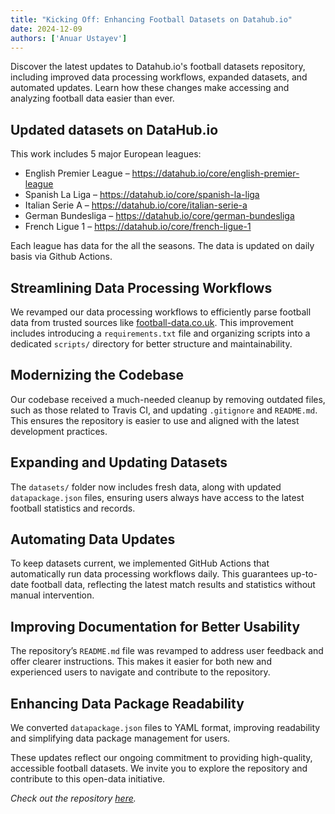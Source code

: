 ```yaml
---
title: "Kicking Off: Enhancing Football Datasets on Datahub.io"
date: 2024-12-09
authors: ['Anuar Ustayev']
---
```


Discover the latest updates to Datahub.io's football datasets repository, including improved data processing workflows, expanded datasets, and automated updates. Learn how these changes make accessing and analyzing football data easier than ever.

## Updated datasets on DataHub.io

This work includes 5 major European leagues:

- English Premier League – https://datahub.io/core/english-premier-league
- Spanish La Liga – https://datahub.io/core/spanish-la-liga
- Italian Serie A – https://datahub.io/core/italian-serie-a
- German Bundesliga – https://datahub.io/core/german-bundesliga
- French Ligue 1 – https://datahub.io/core/french-ligue-1

Each league has data for the all the seasons. The data is updated on daily basis via Github Actions.

## Streamlining Data Processing Workflows

We revamped our data processing workflows to efficiently parse football data from trusted sources like [football-data.co.uk](https://www.football-data.co.uk/). This improvement includes introducing a `requirements.txt` file and organizing scripts into a dedicated `scripts/` directory for better structure and maintainability.

## Modernizing the Codebase

Our codebase received a much-needed cleanup by removing outdated files, such as those related to Travis CI, and updating `.gitignore` and `README.md`. This ensures the repository is easier to use and aligned with the latest development practices.

## Expanding and Updating Datasets

The `datasets/` folder now includes fresh data, along with updated `datapackage.json` files, ensuring users always have access to the latest football statistics and records.

## Automating Data Updates

To keep datasets current, we implemented GitHub Actions that automatically run data processing workflows daily. This guarantees up-to-date football data, reflecting the latest match results and statistics without manual intervention.

## Improving Documentation for Better Usability

The repository’s `README.md` file was revamped to address user feedback and offer clearer instructions. This makes it easier for both new and experienced users to navigate and contribute to the repository.

## Enhancing Data Package Readability

We converted `datapackage.json` files to YAML format, improving readability and simplifying data package management for users.

These updates reflect our ongoing commitment to providing high-quality, accessible football datasets. We invite you to explore the repository and contribute to this open-data initiative.

*Check out the repository [here](https://github.com/datasets/football-datasets).*